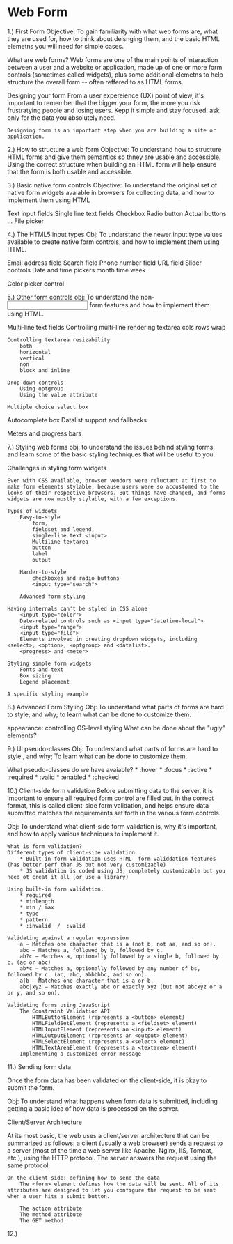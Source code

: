 Web Form
===========================================================================================================================================================

1.) First Form
Objective:	To gain familiarity with what web forms are, what they are used for, how to think about deisnging them, and the basic HTML elemetns you will need for simple cases.

What are web forms?
    Web forms are one of the main points of interaction between a user and a website or application, made up of one or more form controls (sometimes called widgets), plus some
        additional elemetns to help structure the overall form -- often reffered to as HTML forms.

Designing your form
    From a user expereience (UX) point of view, it's important to remember that the bigger your form, the more you risk frustratying people and losing users.
        Kepp it simple and stay focused: ask only for the data you absolutely need.
    
    Designing form is an important step when you are building a site or application.


2.) How to structure a web form
Objective: To understand how to structure HTML forms and give them semantics so thney are usable and accessible.
    Using the correct structure when building an HTML form will help ensure that the form is both usable and accessible.


3.) Basic native form controls
Objective: To understand the original set of native form widgets avaiable in browsers for collecting data, and how to implement them using HTML

Text input fields
    Single line text fields
    Checkbox
    Radio button
    Actual buttons
    ...
    File picker


4.) The HTML5 input types
Obj: To understand the newer input type values available to create native form controls, and how to implement them using HTML.

Email address field
Search field
Phone number field
URL field
Slider controls
Date and time pickers
    month
    time
    week

Color picker control

5.) Other form controls
obj: To understand the non-<input> form features and how to implement them using HTML.

Multi-line text fields
    Controlling multi-line rendering
        textarea
        cols
        rows
        wrap

    Controlling textarea resizability
        both 
        horizontal 
        vertical
        non
        block and inline

    Drop-down controls
        Using optgroup
        Using the value attribute

    Multiple choice select box

Autocomplete box
Datalist support and fallbacks

Meters and progress bars

7.) Styling web forms
obj: to understand the issues behind styling forms, and learn some of the basic styling techniques that will be useful to you.

Challenges in styling form widgets

    Even with CSS available, browser vendors were reluctant at first to make form elements stylable, because users were so accustomed to the looks of their respective browsers. But things have changed, and forms widgets are now mostly stylable, with a few exceptions.

    Types of widgets
        Easy-to-style
            form, 
            fieldset and legend, 
            single-line text <input>
            Multiline textarea
            button
            label
            output

        Harder-to-style
            checkboxes and radio buttons
            <input type="search">
        
        Advanced form styling
    
    Having internals can't be styled in CSS alone
        <input type="color">
        Date-related controls such as <input type="datetime-local">
        <input type="range">
        <input type="file">
        Elements involved in creating dropdown widgets, including <select>, <option>, <optgroup> and <datalist>.
        <progress> and <meter>
    
    Styling simple form widgets
        Fonts and text
        Box sizing
        Legend placement

    A specific styling example


8.) Advanced Form Styling
Obj: To understand what parts of forms are hard to style, and why; to learn what can be done to customize them.

appearance: controlling OS-level styling
What can be done about the "ugly" elements?


9.) UI pseudo-classes
Obj: To understand what parts of forms are hard to style., and why;
     To learn what can be done to customize them.

What pseudo-classes do we have avaiable?
    * :hover
    * :focus
    * :active
    * :required
    * :valid
    * :enabled
    * :checked    


10.) Client-side form validation
Before submitting data to the server, it is important to ensure all required form control are filled out, in the correct format, this is called client-side form validation, and helps  ensure data submitted matches the requirements set forth in the various form controls.

Obj: To understand what client-side form validation is, why it's important, and how to apply various techniques to implement it.

    What is form validation?
    Different types of client-side validation
        * Built-in form validation uses HTML  form validdation features (has better perf than JS but not very customizable)
        * JS validation is coded using JS; completely customizable but you need ot creat it all (or use a library)

    Using built-in form validation.
        * required
        * minlength
        * min / max
        * type
        * pattern
        * :invalid  /  :valid
        
    Validating against a regular expression
        a — Matches one character that is a (not b, not aa, and so on).
        abc — Matches a, followed by b, followed by c.
        ab?c — Matches a, optionally followed by a single b, followed by c. (ac or abc)
        ab*c — Matches a, optionally followed by any number of bs, followed by c. (ac, abc, abbbbbc, and so on).
        a|b — Matches one character that is a or b.
        abc|xyz — Matches exactly abc or exactly xyz (but not abcxyz or a or y, and so on).

    Validating forms using JavaScript
        The Constraint Validation API
            HTMLButtonElement (represents a <button> element)
            HTMLFieldSetElement (represents a <fieldset> element)
            HTMLInputElement (represents an <input> element)
            HTMLOutputElement (represents an <output> element)
            HTMLSelectElement (represents a <select> element)
            HTMLTextAreaElement (represents a <textarea> element)
        Implementing a customized error message


11.) Sending form data

Once the form data has been validated on the client-side, it is okay to submit the form.

Obj:    To understand what happens when form data is submitted, including getting a basic idea of how data is processed on the server.

Client/Server Architecture

At its most basic, the web uses a client/server architecture that can be summarized as follows: a client (usually a web browser) sends a request to a server (most of the time a web server like Apache, Nginx, IIS, Tomcat, etc.), using the HTTP protocol. The server answers the request using the same protocol.

    On the client side: defining how to send the data
        The <form> element defines how the data will be sent. All of its attributes are designed to let you configure the request to be sent when a user hits a submit button.

        The action attribute
        The method attribute
        The GET method  
        

12.)